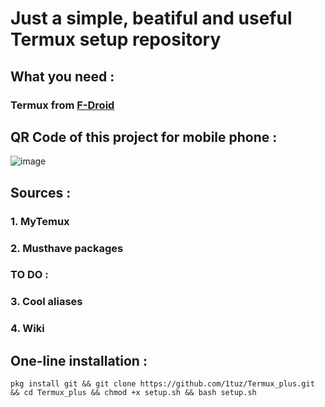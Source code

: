 # Just a simple, beatiful and useful Termux setup repository
## What you need :
### Termux from [F-Droid](https://f-droid.org/ru/packages/com.termux)
## QR Code of this project for mobile phone :
![image](https://user-images.githubusercontent.com/58532577/183144744-edfc4ca9-a3a1-4cc6-b844-93827777b684.png)
## Sources :
### 1. MyTemux
### 2. Musthave packages
### TO DO :
### 3. Cool aliases
### 4. Wiki
## One-line installation :
```
pkg install git && git clone https://github.com/1tuz/Termux_plus.git && cd Termux_plus && chmod +x setup.sh && bash setup.sh
```

